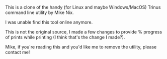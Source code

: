 This is a clone of the handy (for Linux and maybe Windows/MacOS) Trinus command
line utility by Mike Nix.

I was unable find this tool online anymore.

This is not the original source, I made a few changes to provide % progress of
prints while printing (I think that's the change I made?).

Mike, if you're reading this and you'd like me to remove the utility, please
contact me!